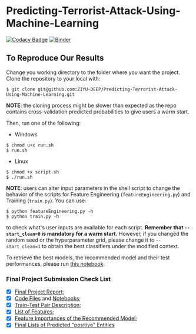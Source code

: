 # Predicting-Terrorist-Attack-Using-Machine-Learning

[![Codacy Badge](https://api.codacy.com/project/badge/Grade/0788aefc820741f8a08b4adea4235b96)](https://app.codacy.com/app/kunyuhe/Predicting-Terrorist-Attack-Using-Machine-Learning?utm_source=github.com&utm_medium=referral&utm_content=ZIYU-DEEP/Predicting-Terrorist-Attack-Using-Machine-Learning&utm_campaign=Badge_Grade_Dashboard) [![Binder](https://mybinder.org/badge_logo.svg)](https://mybinder.org/v2/gh/ZIYU-DEEP/Predicting-Terrorist-Attack-Using-Machine-Learning/master?filepath=%2Fnotebooks%2FEvaluate%20Best%20Models.ipynb)

## To Reproduce Our Results

Change you working directory to the folder where you want the project. Clone the repository to your local with:

```console
$ git clone git@github.com:ZIYU-DEEP/Predicting-Terrorist-Attack-Using-Machine-Learning.git
```



**NOTE**: the cloning process might be slower than expected as the repo contains cross-validation predicted probabilities to give users a warm start.



Then, run one of the following:

- Windows

```console
$ chmod u+x run.sh
$ run.sh
```

- Linux

```console
$ chmod +x script.sh
$ ./run.sh
```



**NOTE**: users can alter input parameters in the shell script to change the behavior of the scripts for Feature Engineering (`featureEngineering.py`) and Training (`train.py`). You can use:

```console
$ python featureEngineering.py -h
$ python train.py -h
```

to check what's user inputs are available for each script. **Remember that `--start_clean=0` is mandatory for a warm start.** However, if you changed the random seed or the hyperparameter grid, please change it to `--start_clean=1` to obtain the best classifiers under the modified context. 



To retrieve the best models, the recommended model and their test performances, please run [this notebook](https://hub.gke.mybinder.org/user/ziyu-deep-predi-achine-learning-elswzdv1/notebooks/notebooks/Evaluate%20Best%20Models.ipynb).



### Final Project Submission Check List

- [x] [Final Project Report](<https://github.com/ZIYU-DEEP/Predicting-Terrorist-Attack-Using-Machine-Learning/blob/master/Predicting_Future_Terrorist_Attacks_with_State_of_Art_Machine_Learning_Techniques.pdf>);
- [x] [Code Files](<https://github.com/ZIYU-DEEP/Predicting-Terrorist-Attack-Using-Machine-Learning/tree/master/codes>) and [Notebooks](<https://github.com/ZIYU-DEEP/Predicting-Terrorist-Attack-Using-Machine-Learning/tree/master/notebooks>);
- [x] [Train-Test Pair Description](https://github.com/ZIYU-DEEP/Predicting-Terrorist-Attack-Using-Machine-Learning/blob/master/data/train%20test%20sets/train_test_sets_desc.PNG);
- [x] [List of Features](https://github.com/ZIYU-DEEP/Predicting-Terrorist-Attack-Using-Machine-Learning/blob/master/processed_data/supervised_learning/List%20of%20Features.csv);
- [x] [Feature Importances of the Recommended Model](https://github.com/ZIYU-DEEP/Predicting-Terrorist-Attack-Using-Machine-Learning/tree/master/evaluations/best%20models/viz/Feature%20Importances);
- [x] [Final Lists of Predicted "positive" Entities](https://github.com/ZIYU-DEEP/Predicting-Terrorist-Attack-Using-Machine-Learning/tree/master/evaluations/best%20models/predictions/invervention_lists)
